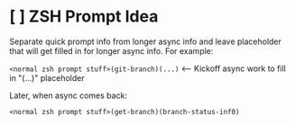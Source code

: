# [ ] ZSH Prompt Idea

Separate quick prompt info from longer async info and leave placeholder that will get filled in for longer async info. For example:

`<normal zsh prompt stuff>(git-branch)(...)` <-- Kickoff async work to fill in "(...)" placeholder

Later, when async comes back:

`<normal zsh prompt stuff>(get-branch)(branch-status-inf0)`
